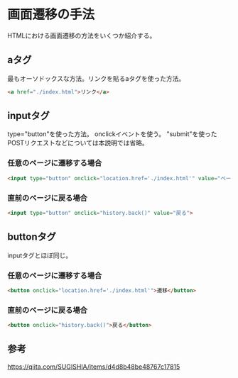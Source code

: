 # 画面遷移の手法
HTMLにおける画面遷移の方法をいくつか紹介する。

## aタグ
最もオーソドックスな方法。リンクを貼るaタグを使った方法。
```html
<a href="./index.html">リンク</a>
```

## inputタグ
type="button"を使った方法。  onclickイベントを使う。
"submit"を使ったPOSTリクエストなどについては本説明では省略。

### 任意のページに遷移する場合
```html
<input type="button" onclick="location.href='./index.html'" value="ページ遷移">
```

### 直前のページに戻る場合
```html
<input type="button" onclick="history.back()" value="戻る">
```

## buttonタグ
inputタグとほぼ同じ。

### 任意のページに遷移する場合
```html
<button onclick="location.href='./index.html'">遷移</button>
```

### 直前のページに戻る場合
```html
<button onclick="history.back()">戻る</button>
```

## 参考
https://qiita.com/SUGISHIA/items/d4d8b48be48767c17815
